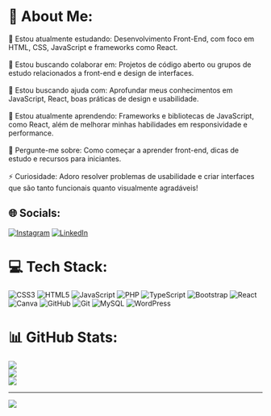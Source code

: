 # 💫 About Me:
🔭 Estou atualmente estudando: Desenvolvimento Front-End, com foco em HTML, CSS, JavaScript e frameworks como React.<br><br>👯 Estou buscando colaborar em: Projetos de código aberto ou grupos de estudo relacionados a front-end e design de interfaces.<br><br>🤝 Estou buscando ajuda com: Aprofundar meus conhecimentos em JavaScript, React, boas práticas de design e usabilidade.<br><br>🌱 Estou atualmente aprendendo: Frameworks e bibliotecas de JavaScript, como React, além de melhorar minhas habilidades em responsividade e performance.<br><br>💬 Pergunte-me sobre: Como começar a aprender front-end, dicas de estudo e recursos para iniciantes.<br><br>⚡ Curiosidade: Adoro resolver problemas de usabilidade e criar interfaces que são tanto funcionais quanto visualmente agradáveis!


## 🌐 Socials:
[![Instagram](https://img.shields.io/badge/Instagram-%23E4405F.svg?logo=Instagram&logoColor=white)](https://www.instagram.com/bruno.lsoares/) [![LinkedIn](https://img.shields.io/badge/LinkedIn-%230077B5.svg?logo=linkedin&logoColor=white)](https://www.linkedin.com/in/bruno-lima-0b550631b/) 

# 💻 Tech Stack:
![CSS3](https://img.shields.io/badge/css3-%231572B6.svg?style=flat&logo=css3&logoColor=white) ![HTML5](https://img.shields.io/badge/html5-%23E34F26.svg?style=flat&logo=html5&logoColor=white) ![JavaScript](https://img.shields.io/badge/javascript-%23323330.svg?style=flat&logo=javascript&logoColor=%23F7DF1E) ![PHP](https://img.shields.io/badge/php-%23777BB4.svg?style=flat&logo=php&logoColor=white) ![TypeScript](https://img.shields.io/badge/typescript-%23007ACC.svg?style=flat&logo=typescript&logoColor=white) ![Bootstrap](https://img.shields.io/badge/bootstrap-%238511FA.svg?style=flat&logo=bootstrap&logoColor=white) ![React](https://img.shields.io/badge/react-%2320232a.svg?style=flat&logo=react&logoColor=%2361DAFB) ![Canva](https://img.shields.io/badge/Canva-%2300C4CC.svg?style=flat&logo=Canva&logoColor=white) ![GitHub](https://img.shields.io/badge/github-%23121011.svg?style=flat&logo=github&logoColor=white) ![Git](https://img.shields.io/badge/git-%23F05033.svg?style=flat&logo=git&logoColor=white) ![MySQL](https://img.shields.io/badge/mysql-4479A1.svg?style=flat&logo=mysql&logoColor=white) ![WordPress](https://img.shields.io/badge/WordPress-%23117AC9.svg?style=flat&logo=WordPress&logoColor=white)
# 📊 GitHub Stats:
![](https://github-readme-stats.vercel.app/api?username=brunolsdev&theme=shadow_blue&hide_border=false&include_all_commits=false&count_private=false)<br/>
![](https://github-readme-streak-stats.herokuapp.com/?user=brunolsdev&theme=shadow_blue&hide_border=false)<br/>
![](https://github-readme-stats.vercel.app/api/top-langs/?username=brunolsdev&theme=shadow_blue&hide_border=false&include_all_commits=false&count_private=false&layout=compact)

---
[![](https://visitcount.itsvg.in/api?id=brunolsdev&icon=5&color=1)](https://visitcount.itsvg.in)

<!-- Proudly created with GPRM ( https://gprm.itsvg.in ) -->
